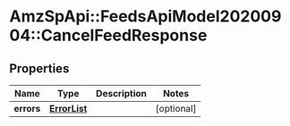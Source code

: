 # AmzSpApi::FeedsApiModel20200904::CancelFeedResponse

## Properties
Name | Type | Description | Notes
------------ | ------------- | ------------- | -------------
**errors** | [**ErrorList**](ErrorList.md) |  | [optional] 

